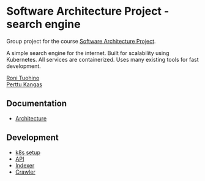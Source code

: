 # Software Architecture Project - search engine

Group project for the course [Software Architecture Project](https://studies.helsinki.fi/courses/course-implementation/hy-opt-cur-2425-f0bc7662-8185-4d45-a0e1-60e250819047/CSM14103).

A simple search engine for the internet. Built for scalability using Kubernetes. All services are containerized. Uses many existing tools for fast development.

[Roni Tuohino](https://github.com/ronituohino)  
[Perttu Kangas](https://github.com/DeeCaaD)

## Documentation

- [Architecture](./docs/architecture.md)

## Development

- [k8s setup](./k8s/README.md)
- [API](./api/README.md)
- [Indexer](./indexer/README.md)
- [Crawler](./webcrawler/README.md)
